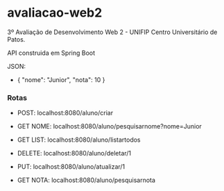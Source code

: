# avaliacao-web2
3º Avaliação de Desenvolvimento Web 2 - UNIFIP Centro Universitário de Patos.

API construida em Spring Boot

JSON:
- {
	"nome": "Junior",
	"nota": 10
}

### Rotas

- POST:
localhost:8080/aluno/criar

- GET NOME:
localhost:8080/aluno/pesquisarnome?nome=Junior

- GET LIST:
localhost:8080/aluno/listartodos

- DELETE:
localhost:8080/aluno/deletar/1

- PUT:
localhost:8080/aluno/atualizar/1

- GET NOTA:
localhost:8080/aluno/pesquisarnota
